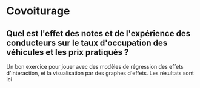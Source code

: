 # Covoiturage

## Quel est l'effet des notes et de l'expérience des conducteurs sur le taux d'occupation des véhicules et les prix pratiqués ?

Un bon exercice pour jouer avec des modèles de régression des effets d'interaction, et la visualisation par des graphes d'effets. Les résultats sont ici[]()
